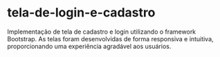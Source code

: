 # tela-de-login-e-cadastro
Implementação de tela de cadastro e login utilizando o framework Bootstrap. As telas foram desenvolvidas de forma responsiva e intuitiva, proporcionando uma experiência agradável aos usuários.
